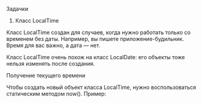 Задачки
1. Класс LocalTime

Класс LocalTime создан для случаев, когда нужно работать только со временем без даты. Например, вы пишете приложение-будильник. Время для вас важно, а дата — нет.

Класс LocalTime очень похож на класс LocalDate: его объекты тоже нельзя изменять после создания.

Получение текущего времени

Чтобы создать новый объект класса LocalTime, нужно воспользоваться статическим методом now(). Пример: